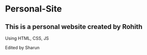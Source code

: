 # Personal-Site

## This is a personal website created by Rohith 
Using HTML, CSS, JS

Edited by Sharun

